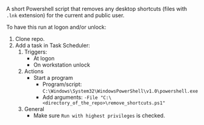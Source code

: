 A short Powershell script that removes any desktop shortcuts (files with `.lnk` extension) for the current and public user.

To have this run at logon and/or unlock:
1. Clone repo.
2. Add a task in Task Scheduler:
    1. Triggers:
        * At logon
        * On workstation unlock
    2. Actions
        * Start a program
            * Program/script: `C:\Windows\System32\WindowsPowerShell\v1.0\powershell.exe`
            * Add arguments: `-File "C:\<directory_of_the_repo>\remove_shortcuts.ps1"`
    3. General
        * Make sure `Run with highest privileges` is checked.
        